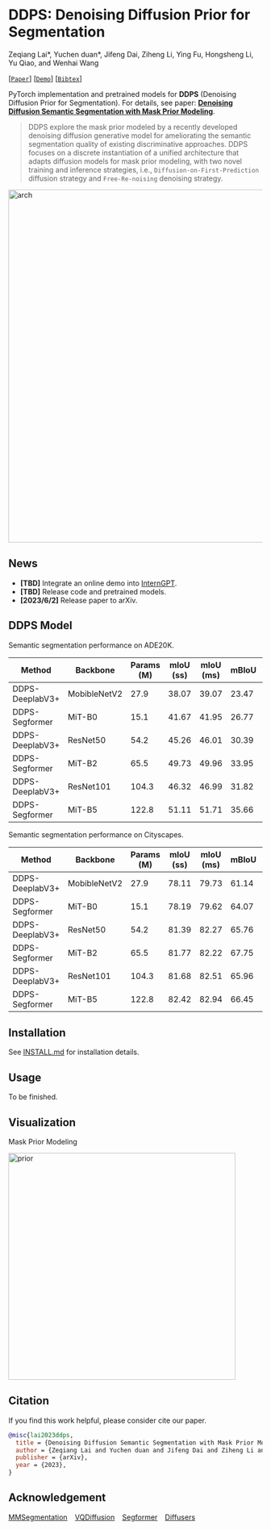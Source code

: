 # DDPS: Denoising Diffusion Prior for Segmentation

Zeqiang Lai*, Yuchen duan*, Jifeng Dai, Ziheng Li, Ying Fu, Hongsheng Li, Yu Qiao, and Wenhai Wang

[[`Paper`](https://arxiv.org/abs/2306.01721)] [[`Demo`](https://github.com/OpenGVLab/InternGPT)] [[`Bibtex`](#citation)]

PyTorch implementation and pretrained models for **DDPS** (Denoising Diffusion Prior for Segmentation). For details, see paper: [**Denoising Diffusion Semantic Segmentation with Mask Prior Modeling**](https://arxiv.org/abs/2306.01721).

> DDPS explore the mask prior modeled by a recently developed denoising diffusion generative model for ameliorating the semantic segmentation quality of existing discriminative approaches. DDPS focuses on a discrete instantiation of a unified architecture that adapts diffusion models for mask prior modeling, with two novel training and inference strategies, i.e., `Diffusion-on-First-Prediction` diffusion strategy and `Free-Re-noising` denoising strategy.

<img width="700" alt="arch" src="https://github.com/OpenGVLab/DDPS/assets/26198430/769ad1f2-d5b9-442e-bd0a-9211be705dc1">


## News

- **[TBD]** Integrate an online demo into [InternGPT](https://github.com/OpenGVLab/InternGPT).
- **[TBD]** Release code and pretrained models.
- **[2023/6/2]** Release paper to arXiv. 

## DDPS Model

Semantic segmentation performance on ADE20K.

| Method          | Backbone     | Params (M) | mIoU (ss) | mIoU (ms) | mBIoU | Download       |
| --------------- | ------------ | ---------- | --------- | --------- | ----- | -------------- |
| DDPS-DeeplabV3+ | MobibleNetV2 | 27.9       | 38.07     | 39.07     | 23.47 | [checkpoint]() |
| DDPS-Segformer  | MiT-B0       | 15.1       | 41.67     | 41.95     | 26.77 | [checkpoint]() |
| DDPS-DeeplabV3+ | ResNet50     | 54.2       | 45.26     | 46.01     | 30.39 | [checkpoint]() |
| DDPS-Segformer  | MiT-B2       | 65.5       | 49.73     | 49.96     | 33.95 | [checkpoint]() |
| DDPS-DeeplabV3+ | ResNet101    | 104.3      | 46.32     | 46.99     | 31.82 | [checkpoint]() |
| DDPS-Segformer  | MiT-B5       | 122.8      | 51.11     | 51.71     | 35.66 | [checkpoint]() |

Semantic segmentation performance on Cityscapes.

| Method          | Backbone     | Params (M) | mIoU (ss) | mIoU (ms) | mBIoU | Download       |
| --------------- | ------------ | ---------- | --------- | --------- | ----- | -------------- |
| DDPS-DeeplabV3+ | MobibleNetV2 | 27.9       | 78.11     | 79.73     | 61.14 | [checkpoint]() |
| DDPS-Segformer  | MiT-B0       | 15.1       | 78.19     | 79.62     | 64.07 | [checkpoint]() |
| DDPS-DeeplabV3+ | ResNet50     | 54.2       | 81.39     | 82.27     | 65.76 | [checkpoint]() |
| DDPS-Segformer  | MiT-B2       | 65.5       | 81.77     | 82.22     | 67.75 | [checkpoint]() |
| DDPS-DeeplabV3+ | ResNet101    | 104.3      | 81.68     | 82.51     | 65.96 | [checkpoint]() |
| DDPS-Segformer  | MiT-B5       | 122.8      | 82.42     | 82.94     | 66.45 | [checkpoint]() |

## Installation

See [INSTALL.md](INSTALL.md) for installation details.

## Usage

To be finished.

## Visualization

Mask Prior Modeling

<img width="450" alt="prior" src="https://github.com/OpenGVLab/DDPS/assets/26198430/3bec572b-c2b5-4094-9fdb-b9f3fcf41333">

## Citation

If you find this work helpful, please consider cite our paper.

```bibtex
@misc{lai2023ddps,
  title = {Denoising Diffusion Semantic Segmentation with Mask Prior Modeling},
  author = {Zeqiang Lai and Yuchen duan and Jifeng Dai and Ziheng Li and Ying Fu and Hongsheng Li and Yu Qiao and Wenhai Wang},
  publisher = {arXiv},
  year = {2023},
}
```

## Acknowledgement

[MMSegmentation](https://github.com/open-mmlab/mmsegmentation) &ensp;  [VQDiffusion](https://github.com/cientgu/VQ-Diffusion)  &ensp;  [Segformer](https://github.com/NVlabs/SegFormer) &ensp; [Diffusers](https://github.com/huggingface/diffusers)

